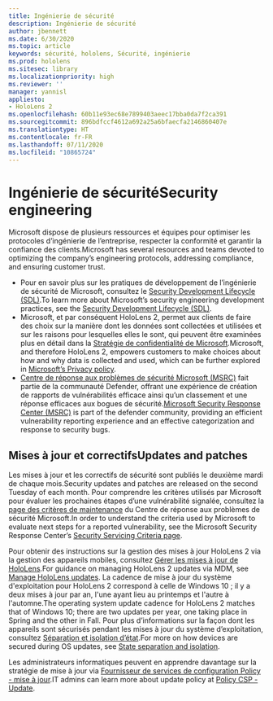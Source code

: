 ```yaml
---
title: Ingénierie de sécurité
description: Ingénierie de sécurité
author: jbennett
ms.date: 6/30/2020
ms.topic: article
keywords: sécurité, hololens, Sécurité, ingénierie
ms.prod: hololens
ms.sitesec: library
ms.localizationpriority: high
ms.reviewer: ''
manager: yannisl
appliesto:
- HoloLens 2
ms.openlocfilehash: 60b11e93ec68e7899403aeec17bba0da7f2ca391
ms.sourcegitcommit: 896bdfccf4612a692a25a6bfaecfa2146860407e
ms.translationtype: HT
ms.contentlocale: fr-FR
ms.lasthandoff: 07/11/2020
ms.locfileid: "10865724"
---
```

# <span data-ttu-id="7b8bb-104">Ingénierie de sécurité</span><span class="sxs-lookup"><span data-stu-id="7b8bb-104">Security engineering</span></span>

<span data-ttu-id="7b8bb-105">Microsoft dispose de plusieurs ressources et équipes pour optimiser les protocoles d’ingénierie de l’entreprise, respecter la conformité et garantir la confiance des clients.</span><span class="sxs-lookup"><span data-stu-id="7b8bb-105">Microsoft has several resources and teams devoted to optimizing the company’s engineering protocols, addressing compliance, and ensuring customer trust.</span></span> 

  * <span data-ttu-id="7b8bb-106">Pour en savoir plus sur les pratiques de développement de l’ingénierie de sécurité de Microsoft, consultez le [Security Development Lifecycle (SDL)](https://www.microsoft.com/securityengineering/sdl).</span><span class="sxs-lookup"><span data-stu-id="7b8bb-106">To learn more about Microsoft’s security engineering development practices, see the [Security Development Lifecycle (SDL)](https://www.microsoft.com/securityengineering/sdl).</span></span>
  * <span data-ttu-id="7b8bb-107">Microsoft, et par conséquent HoloLens 2, permet aux clients de faire des choix sur la manière dont les données sont collectées et utilisées et sur les raisons pour lesquelles elles le sont, qui peuvent être examinées plus en détail dans la [Stratégie de confidentialité de Microsoft](https://privacy.microsoft.com/).</span><span class="sxs-lookup"><span data-stu-id="7b8bb-107">Microsoft, and therefore HoloLens 2, empowers customers to make choices about how and why data is collected and used, which can be further explored in [Microsoft’s Privacy policy](https://privacy.microsoft.com/).</span></span> 
  * <span data-ttu-id="7b8bb-108">[Centre de réponse aux problèmes de sécurité Microsoft (MSRC)](https://www.microsoft.com/msrc) fait partie de la communauté Defender, offrant une expérience de création de rapports de vulnérabilités efficace ainsi qu’un classement et une réponse efficaces aux bogues de sécurité.</span><span class="sxs-lookup"><span data-stu-id="7b8bb-108">[Microsoft Security Response Center (MSRC)](https://www.microsoft.com/msrc) is part of the defender community, providing an efficient vulnerability reporting experience and an effective categorization and response to security bugs.</span></span> 

## <span data-ttu-id="7b8bb-109">Mises à jour et correctifs</span><span class="sxs-lookup"><span data-stu-id="7b8bb-109">Updates and patches</span></span>

<span data-ttu-id="7b8bb-110">Les mises à jour et les correctifs de sécurité sont publiés le deuxième mardi de chaque mois.</span><span class="sxs-lookup"><span data-stu-id="7b8bb-110">Security updates and patches are released on the second Tuesday of each month.</span></span> <span data-ttu-id="7b8bb-111">Pour comprendre les critères utilisés par Microsoft pour évaluer les prochaines étapes d’une vulnérabilité signalée, consultez la [page des critères de maintenance](https://www.microsoft.com/msrc/windows-security-servicing-criteria) du Centre de réponse aux problèmes de sécurité Microsoft.</span><span class="sxs-lookup"><span data-stu-id="7b8bb-111">In order to understand the criteria used by Microsoft to evaluate next steps for a reported vulnerability, see the Microsoft Security Response Center’s [Security Servicing Criteria page](https://www.microsoft.com/msrc/windows-security-servicing-criteria).</span></span> 

<span data-ttu-id="7b8bb-112">Pour obtenir des instructions sur la gestion des mises à jour HoloLens 2 via la gestion des appareils mobiles, consultez [Gérer les mises à jour de HoloLens](https://docs.microsoft.com/hololens/hololens-updates).</span><span class="sxs-lookup"><span data-stu-id="7b8bb-112">For guidance on managing HoloLens 2 updates via MDM, see [Manage HoloLens updates](https://docs.microsoft.com/hololens/hololens-updates).</span></span> <span data-ttu-id="7b8bb-113">La cadence de mise à jour du système d'exploitation pour HoloLens 2 correspond à celle de Windows 10 ; il y a deux mises à jour par an, l'une ayant lieu au printemps et l'autre à l'automne.</span><span class="sxs-lookup"><span data-stu-id="7b8bb-113">The operating system update cadence for HoloLens 2 matches that of Windows 10; there are two updates per year, one taking place in Spring and the other in Fall.</span></span> <span data-ttu-id="7b8bb-114">Pour plus d’informations sur la façon dont les appareils sont sécurisés pendant les mises à jour du système d’exploitation, consultez [Séparation et isolation d’état](security-state-separation-isolation.md).</span><span class="sxs-lookup"><span data-stu-id="7b8bb-114">For more on how devices are secured during OS updates, see [State separation and isolation](security-state-separation-isolation.md).</span></span> 

<span data-ttu-id="7b8bb-115">Les administrateurs informatiques peuvent en apprendre davantage sur la stratégie de mise à jour via [Fournisseur de services de configuration Policy - mise à jour](https://docs.microsoft.com/windows/client-management/mdm/policy-csp-update).</span><span class="sxs-lookup"><span data-stu-id="7b8bb-115">IT admins can learn more about update policy at [Policy CSP - Update](https://docs.microsoft.com/windows/client-management/mdm/policy-csp-update).</span></span> 
